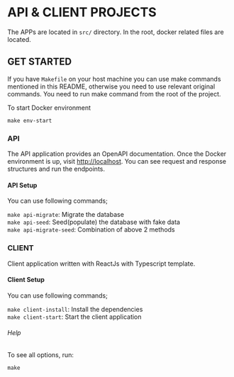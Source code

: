 # API & CLIENT PROJECTS

The APPs are located in `src/` directory. In the root, docker related files are located.

## GET STARTED 

If you have `Makefile` on your host machine you can use make commands mentioned in this README, otherwise you need to 
use relevant original commands. You need to run make command from the root of the project.

To start Docker environment 

`make env-start`

### API

The API application provides an OpenAPI documentation. Once the Docker environment is up, visit 
[http://localhost](http://localhost). You can see request and response structures and run the endpoints.

#### API Setup

You can use following commands;

`make api-migrate`: Migrate the database   
`make api-seed`: Seed(populate) the database with fake data    
`make api-migrate-seed`: Combination of above 2 methods

### CLIENT

Client application written with ReactJs with Typescript template.

#### Client Setup

You can use following commands;

`make client-install`: Install the dependencies  
`make client-start`: Start the client application  

###### Help

To see all options, run: 

`make`
